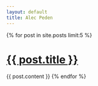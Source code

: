 ```yaml
---
layout: default
title: Alec Peden
---
```


{% for post in site.posts limit:5 %}
    <h1><a href="{{ post.url }}">{{ post.title }}</a></h1>
    {{ post.content }}
    {% endfor %}